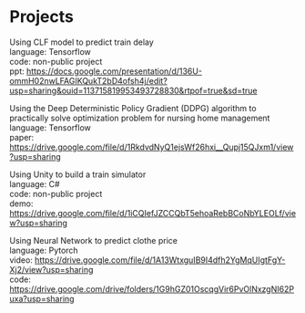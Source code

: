 # Projects

Using CLF model to predict train delay </br>
language: Tensorflow </br>
code: non-public project </br>
ppt: https://docs.google.com/presentation/d/136U-ommH02nwLFAGIKQukT2bD4ofsh4j/edit?usp=sharing&ouid=113715819953493728830&rtpof=true&sd=true </br>

Using the Deep Deterministic Policy Gradient (DDPG) algorithm to practically solve optimization problem for nursing home management </br>
language: Tensorflow </br>
paper: https://drive.google.com/file/d/1RkdvdNyQ1ejsWf26hxi__Qupj15QJxm1/view?usp=sharing </br>

Using Unity to build a train simulator </br>
language: C# </br>
code: non-public project </br>
demo: https://drive.google.com/file/d/1iCQIefJZCCQbT5ehoaRebBCoNbYLEOLf/view?usp=sharing </br>

Using Neural Network to predict clothe price </br>
language: Pytorch </br>
video: https://drive.google.com/file/d/1A13WtxguIB9I4dfh2YgMqUIgtFgY-Xj2/view?usp=sharing </br>
code: https://drive.google.com/drive/folders/1G9hGZ01OscqgVir6PvOlNxzgNI62Puxa?usp=sharing </br>
